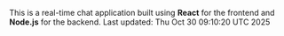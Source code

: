 This is a real-time chat application built using **React** for the frontend and **Node.js** for the backend.
Last updated: Thu Oct 30 09:10:20 UTC 2025
